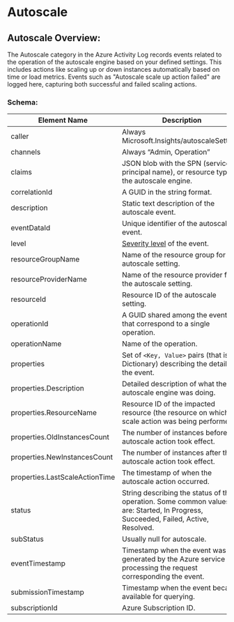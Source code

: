 # Autoscale

## Autoscale Overview:

The Autoscale category in the Azure Activity Log records events related to the operation of the autoscale engine based on your defined settings. This includes actions like scaling up or down instances automatically based on time or load metrics. Events such as "Autoscale scale up action failed" are logged here, capturing both successful and failed scaling actions.

### Schema:

| Element Name                   | Description                                                                                                                         |
| ------------------------------ | ----------------------------------------------------------------------------------------------------------------------------------- |
| caller                         | Always Microsoft.Insights/autoscaleSettings                                                                                         |
| channels                       | Always “Admin, Operation”                                                                                                           |
| claims                         | JSON blob with the SPN (service principal name), or resource type, of the autoscale engine.                                         |
| correlationId                  | A GUID in the string format.                                                                                                        |
| description                    | Static text description of the autoscale event.                                                                                     |
| eventDataId                    | Unique identifier of the autoscale event.                                                                                           |
| level                          | [Severity level](https://learn.microsoft.com/en-us/azure/azure-monitor/essentials/activity-log-schema#severity-level) of the event. |
| resourceGroupName              | Name of the resource group for the autoscale setting.                                                                               |
| resourceProviderName           | Name of the resource provider for the autoscale setting.                                                                            |
| resourceId                     | Resource ID of the autoscale setting.                                                                                               |
| operationId                    | A GUID shared among the events that correspond to a single operation.                                                               |
| operationName                  | Name of the operation.                                                                                                              |
| properties                     | Set of `<Key, Value>` pairs (that is, a Dictionary) describing the details of the event.                                            |
| properties.Description         | Detailed description of what the autoscale engine was doing.                                                                        |
| properties.ResourceName        | Resource ID of the impacted resource (the resource on which the scale action was being performed)                                   |
| properties.OldInstancesCount   | The number of instances before the autoscale action took effect.                                                                    |
| properties.NewInstancesCount   | The number of instances after the autoscale action took effect.                                                                     |
| properties.LastScaleActionTime | The timestamp of when the autoscale action occurred.                                                                                |
| status                         | String describing the status of the operation. Some common values are: Started, In Progress, Succeeded, Failed, Active, Resolved.   |
| subStatus                      | Usually null for autoscale.                                                                                                         |
| eventTimestamp                 | Timestamp when the event was generated by the Azure service processing the request corresponding the event.                         |
| submissionTimestamp            | Timestamp when the event became available for querying.                                                                             |
| subscriptionId                 | Azure Subscription ID.                                                                                                              |

